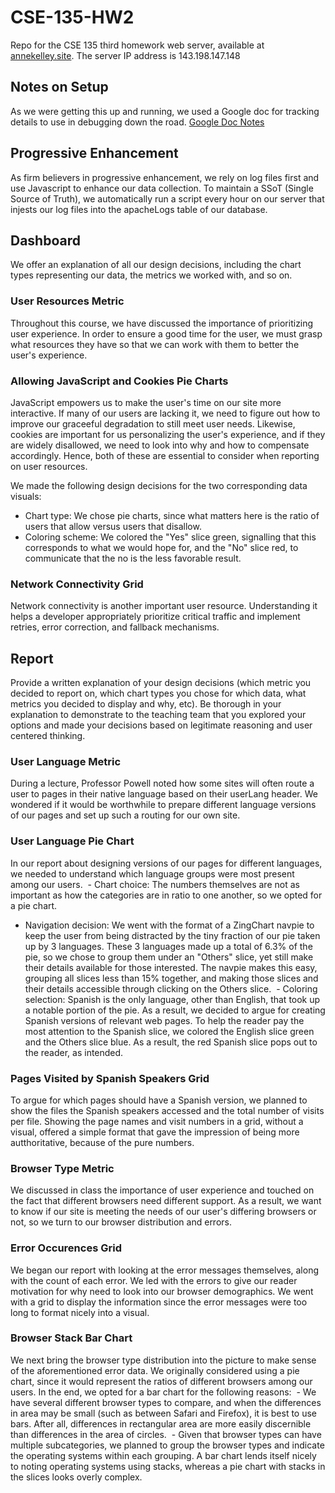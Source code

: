 # CSE-135-HW2
Repo for the CSE 135 third homework web server, available at [annekelley.site](https://annekelley.site). The server IP address is 143.198.147.148

## Notes on Setup
As we were getting this up and running, we used a Google doc for tracking details to use in debugging down the road. [Google Doc Notes](https://docs.google.com/document/d/1myGtFbDzZ5-MzCQncl51wMC3QlLp-PAuKZ_tOACnpPk/edit?usp=sharing)

## Progressive Enhancement
As firm believers in progressive enhancement, we rely on log files first and use Javascript to enhance our data collection. To maintain a SSoT (Single Source of Truth), we automatically run a script every hour on our server that injests our log files into the apacheLogs table of our database.


## Dashboard
We offer an explanation of all our design decisions, including the chart types representing our data, the metrics we worked with, and so on. 

### User Resources Metric
Throughout this course, we have discussed the importance of prioritizing user experience. In order to ensure a good time for the user, we must grasp what resources they have so that we can work with them to better the user's experience.

### Allowing JavaScript and Cookies Pie Charts
JavaScript empowers us to make the user's time on our site more interactive. If many of our users are lacking it, we need to figure out how to improve our graceeful degradation to still meet user needs. Likewise, cookies are important for us personalizing the user's experience, and if they are widely disallowed, we need to look into why and how to compensate accordingly. Hence, both of these are essential to consider when reporting on user resources.

We made the following design decisions for the two corresponding data visuals:
 - Chart type: We chose pie charts, since what matters here is the ratio of users that allow versus users that disallow.
 - Coloring scheme: We colored the "Yes" slice green, signalling that this corresponds to what we would hope for, and the "No" slice red, to communicate that the no is the less favorable result. 

### Network Connectivity Grid
Network connectivity is another important user resource. Understanding it helps a developer appropriately prioritize critical traffic and implement retries, error correction, and fallback mechanisms.

 

## Report
Provide a written explanation of your design decisions (which metric you decided to report on, which chart types you chose for which data, what metrics you decided to display and why, etc). Be thorough in your explanation to demonstrate to the teaching team that you explored your options and made your decisions based on legitimate reasoning and user centered thinking.

### User Language Metric
During a lecture, Professor Powell noted how some sites will often route a user to pages in their native language based on their userLang header. We wondered if it would be worthwhile to prepare different language versions of our pages and set up such a routing for our own site. 

### User Language Pie Chart
In our report about designing versions of our pages for different languages, we needed to understand which language groups were most present among our users. 
 - Chart choice: The numbers themselves are not as important as how the categories are in ratio to one another, so we opted for a pie chart. 
 - Navigation decision: We went with the format of a ZingChart navpie to keep the user from being distracted by the tiny fraction of our pie taken up by 3 languages. These 3 languages made up a total of 6.3% of the pie, so we chose to group them under an "Others" slice, yet still make their details available for those interested. The navpie makes this easy, grouping all slices less than 15% together, and making those slices and their details accessible through clicking on the Others slice.
  - Coloring selection: Spanish is the only language, other than English, that took up a notable portion of the pie. As a result, we decided to argue for creating Spanish versions of relevant web pages. To help the reader pay the most attention to the Spanish slice, we colored the English slice green and the Others slice blue. As a result, the red Spanish slice pops out to the reader, as intended.

### Pages Visited by Spanish Speakers Grid
To argue for which pages should have a Spanish version, we planned to show the files the Spanish speakers accessed and the total number of visits per file. Showing the page names and visit numbers in a grid, without a visual, offered a simple format that gave the impression of being more autthoritative, because of the pure numbers.

### Browser Type Metric
We discussed in class the importance of user experience and touched on the fact that different browsers need different support. As a result, we want to know if our site is meeting the needs of our user's differing browsers or not, so we turn to our browser distribution and errors.

### Error Occurences Grid
We began our report with looking at the error messages themselves, along with the count of each error. We led with the errors to give our reader motivation for why need to look into our browser demographics. We went with a grid to display the information since the error messages were too long to format nicely into a visual. 

### Browser Stack Bar Chart
We next bring the browser type distribution into the picture to make sense of the aforementioned error data. We originally considered using a pie chart, since it would represent the ratios of different browsers among our users. In the end, we opted for a bar chart for the following reasons:
 - We have several different browser types to compare, and when the differences in area may be small (such as between Safari and Firefox), it is best to use bars. After all, differences in rectangular area are more easily discernible than differences in the area of circles.
 - Given that browser types can have multiple subcategories, we planned to group the browser types and indicate the operating systems within each grouping. A bar chart lends itself nicely to noting operating systems using stacks, whereas a pie chart with stacks in the slices looks overly complex. 
